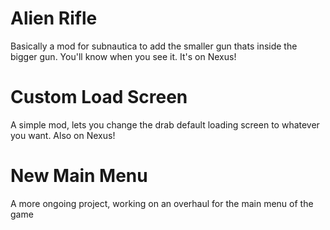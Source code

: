 # Alien Rifle

Basically a mod for subnautica to add the smaller gun thats inside the bigger gun. You'll know when you see it. It's on Nexus!

# Custom Load Screen

A simple mod, lets you change the drab default loading screen to whatever you want. Also on Nexus!

# New Main Menu

A more ongoing project, working on an overhaul for the main menu of the game
